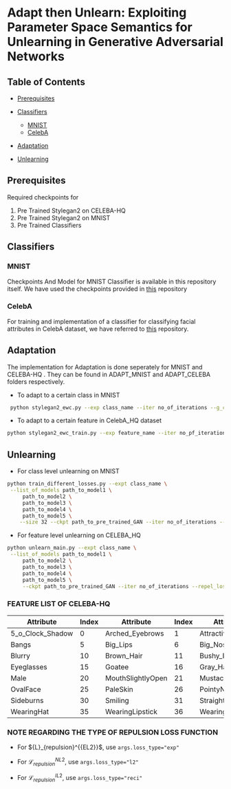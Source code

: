 
# Adapt then Unlearn: Exploiting Parameter Space Semantics for Unlearning in Generative Adversarial Networks




## Table of Contents


- [Prerequisites](#prerequisites)
- [Classifiers](#classifiers)
  - [MNIST](#mnist)
  - [CelebA](#celeba)
- [Adaptation](#adaptation)
  
- [Unlearning](#unlearning)




## Prerequisites
Required checkpoints for 
1. Pre Trained Stylegan2 on CELEBA-HQ
2. Pre Trained Stylegan2 on MNIST
3. Pre Trained Classifiers


## Classifiers

### MNIST
Checkpoints And Model for MNIST Classifier is available in this repository itself. We have used the checkpoints provided in [this](https://github.com/csinva/gan-vae-pretrained-pytorch/tree/master/mnist_classifier) repository

### CelebA

For training and implementation of a classifier for classifying facial attributes in CelebA dataset, we have referred to [this](https://github.com/rgkannan676/Recognition-and-Classification-of-Facial-Attributes/tree/main) repository. 


## Adaptation

The implementation for Adaptation is done seperately for MNIST and CELEBA-HQ . They can be found in ADAPT_MNIST and ADAPT_CELEBA folders respectively.

* To adapt to a certain class in MNIST

```bash
 python stylegan2_ewc.py --exp class_name --iter no_of_iterations --g_ckpt pre_trained_GAN_checkpoint --size 32 
 ```



* To adapt to a certain feature in CelebA_HQ dataset

```bash
python stylegan2_ewc_train.py --exp feature_name --iter no_pf_iterations --gan_ckpt path_to_pretrained_GAN 
```



## Unlearning

* For class level unlearning on MNIST

```bash
python train_different_losses.py --expt class_name \
 --list_of_models path_to_model1 \
     path_to_model2 \
     path_to_model3 \
     path_to_model4 \
     path_to_model5 \
    --size 32 --ckpt path_to_pre_trained_GAN --iter no_of_iterations --repel --gamma value_of_constant --loss_type type_of_loss_function

```
* For feature level unlearning on CELEBA_HQ
```bash
python unlearn_main.py --expt class_name \
 --list_of_models path_to_model1 \
     path_to_model2 \
     path_to_model3 \
     path_to_model4 \
     path_to_model5 \
     --ckpt path_to_pre_trained_GAN --iter no_of_iterations --repel_loss --gamma value_of_constant --loss_type type_of_loss_function


```
### FEATURE LIST OF CELEBA-HQ
| Attribute            | Index | Attribute            | Index | Attribute         | Index | Attribute           | Index | Attribute          | Index |
|----------------------|-------|----------------------|-------|-------------------|-------|---------------------|-------|--------------------|-------|
| 5_o_Clock_Shadow     | 0     | Arched_Eyebrows      | 1     | Attractive        | 2     | Bags_Under_Eyes    | 3     | Bald               | 4     |
| Bangs                | 5     | Big_Lips             | 6     | Big_Nose           | 7     | Black_Hair         | 8     | Blond_Hair         | 9     |
| Blurry               | 10    | Brown_Hair           | 11    | Bushy_Eyebrows     | 12    | Chubby             | 13    | Double_Chin        | 14    |
| Eyeglasses           | 15    | Goatee               | 16    | Gray_Hair          | 17    | HeavyMakeup        | 18    | HighCheekbones     | 19    |
| Male                 | 20    | MouthSlightlyOpen    | 21    | Mustache           | 22    | NarrowEyes         | 23    | NoBeard            | 24    |
| OvalFace             | 25    | PaleSkin             | 26    | PointyNose         | 27    | RecedingHairline   | 28    | RosyCheeks         | 29    |
| Sideburns            | 30    | Smiling              | 31    | StraightHair       | 32    | WavyHair           | 33    | WearingEarrings    | 34    |
| WearingHat           | 35    | WearingLipstick      | 36    | WearingNecklace     | 37    | WearingNecktie     | 38    | Young              | 39    |



### NOTE REGARDING THE TYPE OF REPULSION LOSS FUNCTION
* For $\{L}_{repulsion}^{{EL2}}$, use ```args.loss_type="exp"```

* For $\mathcal{L}_{repulsion}^{{NL2}}$, use ```args.loss_type="l2"```
* For $\mathcal{L}_{repulsion}^{{IL2}}$, use ```args.loss_type="reci"```





